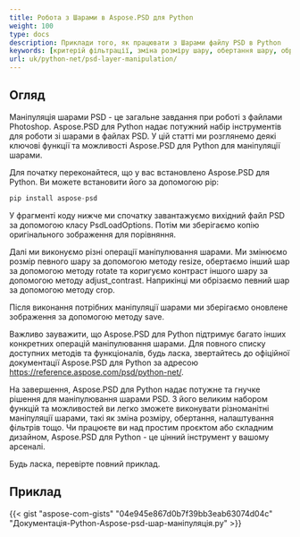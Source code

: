 ```yaml
---
title: Робота з Шарами в Aspose.PSD для Python
weight: 100
type: docs
description: Приклади того, як працювати з Шарами файлу PSD в Python
keywords: [критерій фільтрації, зміна розміру шару, обертання шару, обрізання шару, фільтри psd, маніпуляція шарами, оновлення шару, psd api, python, зразок коду]
url: uk/python-net/psd-layer-manipulation/
---
```


## **Огляд**

Маніпуляція шарами PSD - це загальне завдання при роботі з файлами Photoshop. Aspose.PSD для Python надає потужний набір інструментів для роботи зі шарами в файлах PSD. У цій статті ми розглянемо деякі ключові функції та можливості Aspose.PSD для Python для маніпуляції шарами.

Для початку переконайтеся, що у вас встановлено Aspose.PSD для Python. Ви можете встановити його за допомогою pip:

```python
pip install aspose-psd
```

У фрагменті коду нижче ми спочатку завантажуємо вихідний файл PSD за допомогою класу PsdLoadOptions. Потім ми зберігаємо копію оригінального зображення для порівняння.

Далі ми виконуємо різні операції маніпулювання шарами. Ми змінюємо розмір певного шару за допомогою методу resize, обертаємо інший шар за допомогою методу rotate та коригуємо контраст іншого шару за допомогою методу adjust_contrast. Наприкінці ми обрізаємо певний шар за допомогою методу crop.

Після виконання потрібних маніпуляції шарами ми зберігаємо оновлене зображення за допомогою методу save.

Важливо зауважити, що Aspose.PSD для Python підтримує багато інших конкретних операцій маніпулювання шарами. Для повного списку доступних методів та функціоналів, будь ласка, звертайтесь до офіційної документації Aspose.PSD для Python за адресою https://reference.aspose.com/psd/python-net/.

На завершення, Aspose.PSD для Python надає потужне та гнучке рішення для маніпулювання шарами PSD. З його великим набором функцій та можливостей ви легко зможете виконувати різноманітні маніпуляції шарами, такі як зміна розміру, обертання, налаштування фільтрів тощо. Чи працюєте ви над простим проєктом або складним дизайном, Aspose.PSD для Python - це цінний інструмент у вашому арсеналі.

Будь ласка, перевірте повний приклад.

## **Приклад**
{{< gist "aspose-com-gists" "04e945e867d0b7f39bb3eab63074d04c" "Документація-Python-Aspose-psd-шар-маніпуляція.py" >}}
